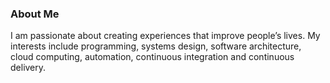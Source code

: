 ### About Me

I am passionate about creating experiences that improve people’s lives. My interests include programming, systems design, software architecture, cloud computing, automation, continuous integration and continuous delivery. 

